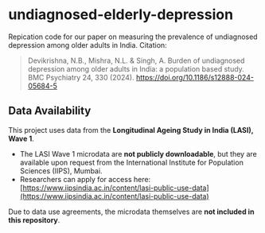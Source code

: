 # undiagnosed-elderly-depression
Repication code for our paper on measuring the prevalence of undiagnosed depression among older adults in India. Citation:

> Devikrishna, N.B., Mishra, N.L. & Singh, A. Burden of undiagnosed depression among older adults in India: a population based study. BMC Psychiatry 24, 330 (2024). https://doi.org/10.1186/s12888-024-05684-5 



## Data Availability

This project uses data from the **Longitudinal Ageing Study in India (LASI), Wave 1**.

- The LASI Wave 1 microdata are **not publicly downloadable**, but they are available upon request from the International Institute for Population Sciences (IIPS), Mumbai.  
- Researchers can apply for access here: [https://www.iipsindia.ac.in/content/lasi-public-use-data](https://www.iipsindia.ac.in/content/lasi-public-use-data)  

Due to data use agreements, the microdata themselves are **not included in this repository**.
